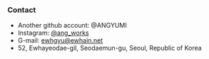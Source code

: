 ### Contact 
- Another github account: @ANGYUMI
- Instagram: <a href = "https://www.instagram.com/ang_works/">@ang_works</a>
- G-mail: ewhgyu@ewhain.net
- 52, Ewhayeodae-gil, Seodaemun-gu, Seoul, Republic of Korea

